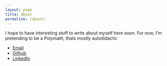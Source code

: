 ```yaml
---
layout: page
title: About
permalink: /about/
---
```

I hope to have interesting stuff to write about myself here soon.
For now, I'm pretending to be a Polymath, thats mostly autodidactic

- [Email](mailto:2019devacct@gmail.com)
- [Github](https://github.com/oneeyedsunday)
- [LinkedIn](https://www.linkedin.com/in/idiakose-osemudiame-sunday-421814130/)